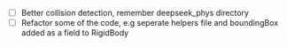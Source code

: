 - [ ] Better collision detection, remember deepseek_phys directory
- [ ] Refactor some of the code, e.g seperate helpers file and boundingBox added as a field to RigidBody
